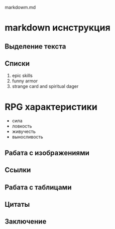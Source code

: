 markdowm.md

# markdown иснструкция

## Выделение текста

## Списки
1. epic skills
2. funny armor
3. strange card and spiritual dager

# RPG характеристики

* сила
* ловкость
* живучесть
* выносливость
## Рабата с изображениями

## Ссылки

## Рабата с таблицами

## Цитаты

## Заключение